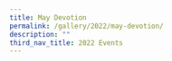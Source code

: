 ```yaml
---
title: May Devotion
permalink: /gallery/2022/may-devotion/
description: ""
third_nav_title: 2022 Events
---
```

